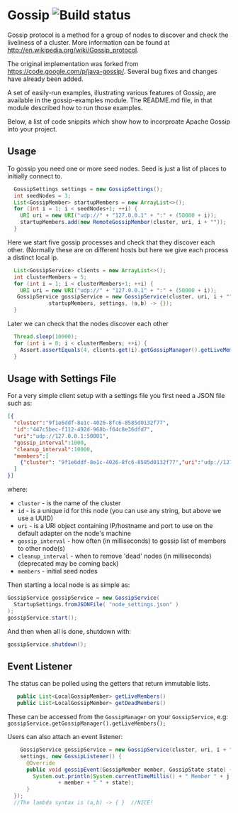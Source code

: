 # Gossip ![Build status](https://travis-ci.org/edwardcapriolo/incubator-gossip.svg?)

Gossip protocol is a method for a group of nodes to discover and check the liveliness of a cluster. More information can be found at http://en.wikipedia.org/wiki/Gossip_protocol.

The original implementation was forked from https://code.google.com/p/java-gossip/. Several bug fixes and changes have already been added.

A set of easily-run examples, illustrating various features of Gossip, are available in the gossip-examples module. The README.md file, in that module described how to run those examples.

Below, a list of code snippits which show how to incorproate Apache Gossip into your project.  

Usage
-----

To gossip you need one or more seed nodes. Seed is just a list of places to initially connect to.

```java
  GossipSettings settings = new GossipSettings();
  int seedNodes = 3;
  List<GossipMember> startupMembers = new ArrayList<>();
  for (int i = 1; i < seedNodes+1; ++i) {
    URI uri = new URI("udp://" + "127.0.0.1" + ":" + (50000 + i));
    startupMembers.add(new RemoteGossipMember(cluster, uri, i + ""));
  }
```

Here we start five gossip processes and check that they discover each other. (Normally these are on different hosts but here we give each process a distinct local ip.

```java
  List<GossipService> clients = new ArrayList<>();
  int clusterMembers = 5;
  for (int i = 1; i < clusterMembers+1; ++i) {
    URI uri = new URI("udp://" + "127.0.0.1" + ":" + (50000 + i));
   GossipService gossipService = new GossipService(cluster, uri, i + "",
             startupMembers, settings, (a,b) -> {});
  }
```

Later we can check that the nodes discover each other

```java
  Thread.sleep(10000);
  for (int i = 0; i < clusterMembers; ++i) {
    Assert.assertEquals(4, clients.get(i).getGossipManager().getLiveMembers().size());
  }
```

Usage with Settings File
-----

For a very simple client setup with a settings file you first need a JSON file such as:

```json
[{
  "cluster":"9f1e6ddf-8e1c-4026-8fc6-8585d0132f77",
  "id":"447c5bec-f112-492d-968b-f64c8e36dfd7",
  "uri":"udp://127.0.0.1:50001",
  "gossip_interval":1000,
  "cleanup_interval":10000,
  "members":[
    {"cluster": "9f1e6ddf-8e1c-4026-8fc6-8585d0132f77","uri":"udp://127.0.0.1:5000"}
  ]
}]
```

where:

* `cluster` - is the name of the cluster 
* `id` - is a unique id for this node (you can use any string, but above we use a UUID)
* `uri` - is a URI object containing IP/hostname and port to use on the default adapter on the node's machine
* `gossip_interval` - how often (in milliseconds) to gossip list of members to other node(s)
* `cleanup_interval` - when to remove 'dead' nodes (in milliseconds) (deprecated may be coming back)
* `members` - initial seed nodes

Then starting a local node is as simple as:

```java
GossipService gossipService = new GossipService(
  StartupSettings.fromJSONFile( "node_settings.json" )
);
gossipService.start();
```

And then when all is done, shutdown with:

```java
gossipService.shutdown();
```

Event Listener
------

The status can be polled using the getters that return immutable lists.

```java
   public List<LocalGossipMember> getLiveMembers()
   public List<LocalGossipMember> getDeadMembers()
```

These can be accessed from the `GossipManager` on your `GossipService`, e.g:
`gossipService.getGossipManager().getLiveMembers();`

Users can also attach an event listener:

```java
    GossipService gossipService = new GossipService(cluster, uri, i + "", startupMembers,
    settings, new GossipListener() {
      @Override
      public void gossipEvent(GossipMember member, GossipState state) {
        System.out.println(System.currentTimeMillis() + " Member " + j + " reports "
                + member + " " + state);
      }
  });
  //The lambda syntax is (a,b) -> { }  //NICE!
```

